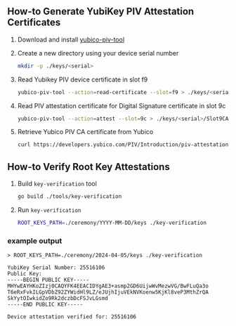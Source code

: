 ## How-to Generate YubiKey PIV Attestation Certificates

1. Download and install [yubico-piv-tool](https://developers.yubico.com/yubico-piv-tool/Releases/)

1. Create a new directory using your device serial number
   ```sh
   mkdir -p ./keys/<serial>
   ```
1. Read Yubikey PIV device certificate in slot f9
   ```sh
   yubico-piv-tool --action=read-certificate --slot=f9 > ./keys/<serial>/SlotF9Intermediate.pem
   ```

1. Read PIV attestation certificate for Digital Signature certificate in slot 9c
   ```sh
   yubico-piv-tool --action=attest --slot=9c > ./keys/<serial>/Slot9CAttestation.pem
   ```

1. Retrieve Yubico PIV CA certificate from Yubico
   ```sh
   curl https://developers.yubico.com/PIV/Introduction/piv-attestation-ca.pem -o piv-attestation-ca.pem
   ```

## How-to Verify Root Key Attestations

1. Build `key-verification` tool
   ```sh
   go build ./tools/key-verification
   ```
1. Run `key-verification`
   ```sh
   ROOT_KEYS_PATH=./ceremony/YYYY-MM-DD/keys ./key-verification
   ```

### example output

```log
> ROOT_KEYS_PATH=./ceremony/2024-04-05/keys ./key-verification

YubiKey Serial Number: 25516106
Public Key:
-----BEGIN PUBLIC KEY-----
MHYwEAYHKoZIzj0CAQYFK4EEACIDYgAE3+asmp2GD6UijwWvMezwVG/BwFLuQa3o
T6eRxFvkILGpVDbZ92ZYWidHl9LZ/eJUjhIjuVEkNVKoenw5KjKl8veP3MthZrQA
SkYytOIwkidZo9Rk2dczbDcFSJvLGsmd
-----END PUBLIC KEY-----

Device attestation verified for: 25516106
```
